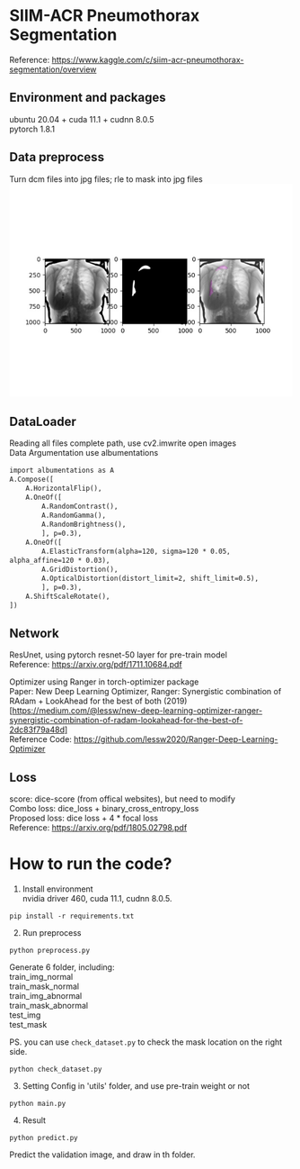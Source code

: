 # SIIM-ACR Pneumothorax Segmentation  
Reference: https://www.kaggle.com/c/siim-acr-pneumothorax-segmentation/overview  
  
## Environment and packages  
ubuntu 20.04 + cuda 11.1 + cudnn 8.0.5  
pytorch 1.8.1  

## Data preprocess   
Turn dcm files into jpg files; rle to mask into jpg files    
![alt text](https://github.com/allen050883/Project/blob/main/kaggle_SIIM-ACR_Pneumothorax_Segmentation/check_dataset/1.2.276.0.7230010.3.1.4.8323329.1909.1517875170.188918.jpg)
  
## DataLoader  
Reading all files complete path, use cv2.imwrite open images  
Data Argumentation use albumentations  
```
import albumentations as A
A.Compose([
    A.HorizontalFlip(),
    A.OneOf([
        A.RandomContrast(),
        A.RandomGamma(),
        A.RandomBrightness(),
        ], p=0.3),
    A.OneOf([
        A.ElasticTransform(alpha=120, sigma=120 * 0.05, alpha_affine=120 * 0.03),
        A.GridDistortion(),
        A.OpticalDistortion(distort_limit=2, shift_limit=0.5),
        ], p=0.3),
    A.ShiftScaleRotate(),
])
```
  
## Network  
ResUnet, using pytorch resnet-50 layer for pre-train model  
Reference: https://arxiv.org/pdf/1711.10684.pdf  
  
Optimizer using Ranger in torch-optimizer package  
Paper: New Deep Learning Optimizer, Ranger: Synergistic combination of RAdam + LookAhead for the best of both (2019)  
[https://medium.com/@lessw/new-deep-learning-optimizer-ranger-synergistic-combination-of-radam-lookahead-for-the-best-of-2dc83f79a48d]  
Reference Code: https://github.com/lessw2020/Ranger-Deep-Learning-Optimizer  
  
## Loss  
score: dice-score (from offical websites), but need to modify  
Combo loss: dice_loss + binary_cross_entropy_loss  
Proposed loss: dice loss + 4 * focal loss  
Reference: https://arxiv.org/pdf/1805.02798.pdf    
  
  
# How to run the code?  
1. Install environment  
nvidia driver 460, cuda 11.1, cudnn 8.0.5. 
```
pip install -r requirements.txt
```

2. Run preprocess  
```
python preprocess.py
```
Generate 6 folder, including:  
  train_img_normal  
  train_mask_normal  
  train_img_abnormal  
  train_mask_abnormal  
  test_img  
  test_mask  
  
PS. you can use ```check_dataset.py``` to check the mask location on the right side.  
```
python check_dataset.py
```

3. Setting Config in 'utils' folder, and use pre-train weight or not  
```
python main.py
```
  
4. Result  
```
python predict.py
```
Predict the validation image, and draw in th folder.  
